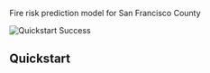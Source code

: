 Fire risk prediction model for San Francisco County

![Quickstart Success](app_gif.gif)

## Quickstart